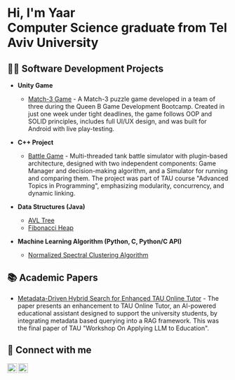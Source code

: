 <h1>Hi, I'm Yaar <br/>Computer Science graduate from Tel Aviv University

<h2>👨‍💻 Software Development Projects</h2>

- <b>Unity Game </b>

   - [Match-3 Game](https://github.com/YaarKoren/BasicBitchMatch3) - A Match-3 puzzle game developed in a team of three during the Queen B Game Development Bootcamp.
   Created in just one week under tight deadlines, the game follows OOP and SOLID principles, includes full UI/UX design, and was built for Android with live play-testing.

- <b>C++ Project </b>

  - [Battle Game](https://github.com/YaarKoren/Battle-Game) - 
     Multi-threaded tank battle simulator with plugin-based architecture, designed with two independent components: Game Manager and decision-making algorithm, and a Simulator for running and comparing them. The project was part of TAU course "Advanced Topics in Programming", emphasizing modularity, concurrency, and dynamic linking.
- <b>Data Structures (Java)</b>
  - [AVL Tree](https://github.com/YaarKoren/AVL-Tree)
  - [Fibonacci Heap](https://github.com/YaarKoren/Fibonacci-Heap)
- <b>Machine Learning Algorithm (Python, C, Python/C API)</b>
  - [Normalized Spectral Clustering Algorithm](https://github.com/YaarKoren/Normalized-Spectral-Clustering-Algorithm)

<h2>📚 Academic Papers </h2> 

   - [Metadata-Driven Hybrid Search for Enhanced TAU Online Tutor](https://github.com/YaarKoren/Metadata-Hybrid-Search-LLM-TAU-Tutor) - The paper presents an enhancement to TAU Online Tutor, an AI-powered educational assistant designed to support the university students, by integrating metadata based querying into a RAG framework. This was the final paper of TAU "Workshop On Applying LLM to Education".

<h2> 🤳 Connect with me</h2>

[<img align="left" alt="YaarKoren | LinkedIn" width="22px" src="https://upload.wikimedia.org/wikipedia/commons/8/81/LinkedIn_icon.svg" />][linkedin] 
[<img align="left" alt="YaarKoren | Gmail" width="22px" src="https://upload.wikimedia.org/wikipedia/commons/7/7e/Gmail_icon_%282020%29.svg" />][gmail] 


[linkedin]: https://www.linkedin.com/in/yaar-koren-3a5a901b6/
[gmail]: mailto:forest.koren@gmail.com

<!--
**YaarKoren/YaarKoren** is a ✨ _special_ ✨ repository because its `README.md` (this file) appears on your GitHub profile.

Here are some ideas to get you started:

- 🔭 I’m currently working on ...
- 🌱 I’m currently learning ...
- 👯 I’m looking to collaborate on ...
- 🤔 I’m looking for help with ...
- 💬 Ask me about ...
- 📫 How to reach me: ...
- 😄 Pronouns: ...
- ⚡ Fun fact: ...
-->

